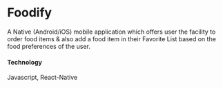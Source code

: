 # Foodify
A Native (Android/iOS) mobile application which offers user the facility to order food items &amp; also add a food item in their Favorite List based on the food preferences of the user.


#### Technology
Javascript, React-Native
